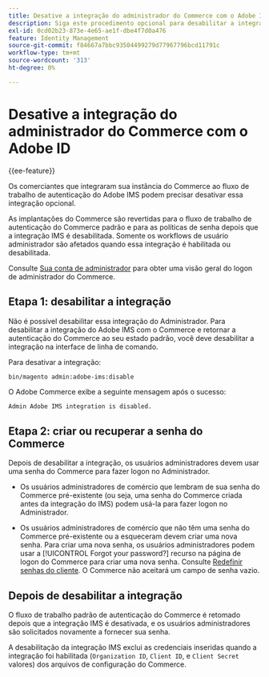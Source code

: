 ```yaml
---
title: Desative a integração do administrador do Commerce com o Adobe ID
description: Siga este procedimento opcional para desabilitar a integração do Adobe Commerce Admin com o Adobe IMS.
exl-id: 0cd02b23-873e-4e65-ae1f-dbe4f7d0a476
feature: Identity Management
source-git-commit: f84667a7bbc93504499279d77967796bcd11791c
workflow-type: tm+mt
source-wordcount: '313'
ht-degree: 0%

---
```


# Desative a integração do administrador do Commerce com o Adobe ID

{{ee-feature}}

Os comerciantes que integraram sua instância do Commerce ao fluxo de trabalho de autenticação do Adobe IMS podem precisar desativar essa integração opcional.

As implantações do Commerce são revertidas para o fluxo de trabalho de autenticação do Commerce padrão e para as políticas de senha depois que a integração IMS é desabilitada. Somente os workflows de usuário administrador são afetados quando essa integração é habilitada ou desabilitada.

Consulte [Sua conta de administrador](https://experienceleague.adobe.com/docs/commerce-admin/start/admin/admin-signin.html) para obter uma visão geral do logon de administrador do Commerce.

## Etapa 1: desabilitar a integração

Não é possível desabilitar essa integração do Administrador. Para desabilitar a integração do Adobe IMS com o Commerce e retornar a autenticação do Commerce ao seu estado padrão, você deve desabilitar a integração na interface de linha de comando.

Para desativar a integração:

```bash
bin/magento admin:adobe-ims:disable
```

O Adobe Commerce exibe a seguinte mensagem após o sucesso:

```terminal
Admin Adobe IMS integration is disabled.
```

## Etapa 2: criar ou recuperar a senha do Commerce

Depois de desabilitar a integração, os usuários administradores devem usar uma senha do Commerce para fazer logon no Administrador.

* Os usuários administradores de comércio que lembram de sua senha do Commerce pré-existente (ou seja, uma senha do Commerce criada antes da integração do IMS) podem usá-la para fazer logon no Administrador.

* Os usuários administradores de comércio que não têm uma senha do Commerce pré-existente ou a esqueceram devem criar uma nova senha. Para criar uma nova senha, os usuários administradores podem usar a [!UICONTROL Forgot your password?] recurso na página de logon do Commerce para criar uma nova senha. Consulte [Redefinir senhas do cliente](https://experienceleague.adobe.com/docs/commerce-admin/customers/customer-accounts/configure/password-reset.html). O Commerce não aceitará um campo de senha vazio.

## Depois de desabilitar a integração

O fluxo de trabalho padrão de autenticação do Commerce é retomado depois que a integração IMS é desativada, e os usuários administradores são solicitados novamente a fornecer sua senha.

A desabilitação da integração IMS exclui as credenciais inseridas quando a integração foi habilitada (`Organization ID`, `Client ID`, e `Client Secret` valores) dos arquivos de configuração do Commerce.
